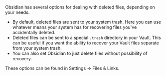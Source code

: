 Obsidian has several options for dealing with deleted files, depending on your needs.

- By default, deleted files are sent to your system trash. Here you can use whatever means your system has for recovering files you've accidentally deleted.
- Deleted files can be sent to a special `.trash` directory in your Vault. This can be useful if you want the ability to recover your Vault files separate from your system trash.
- You can also set Obsidian to just delete files without possibility of recovery.

These options can be found in Settings → Files & Links.
